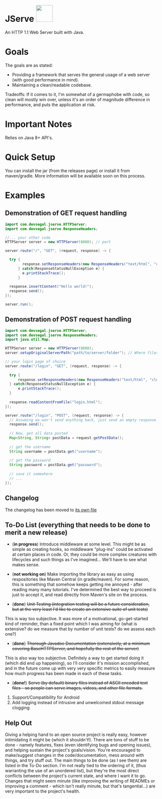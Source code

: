 # JServe <img src="https://i.ibb.co/3RKzGsw/Adobe-Stock-389747989.jpg" height="55" />

An HTTP 1.1 Web Server built with Java. 

# Goals
The goals are as stated: 
- Providing a framework that serves the general usage of a web server (with good performance in mind).
- Maintaining a clean/readable codebase. 

Tradeoffs: If it comes to it, I'm somewhat of a germaphobe with code, so clean will mostly win over, unless it's an order of magnitude difference in performance, and puts the application at risk.    

# Important Notes
Relies on Java 8+ API's.

# Quick Setup
You can install the jar (from the releases page) or install it from maven/gradle.
More information will be available soon on this process. 

# Examples 
## Demonstration of GET request handling
```java
import com.devsegal.jserve.HTTPServer;
import com.devsegal.jserve.ResponseHeaders;

//... your other code
HTTPServer server = new HTTPServer(8080); // port

server.route("/", "GET", (request, response) -> {

  try {
        response.setResponseHeaders(new ResponseHeaders("text/html", "close"));
      } catch(ResponseStatusNullException e) {
        e.printStackTrace();
      } 
      
  response.insertContent("Hello world!");
  response.send();
});

server.run(); 
```

## Demonstration of POST request handling
```java
import com.devsegal.jserve.HTTPServer;
import com.devsegal.jserve.ResponseHeaders;
import java.util.Map;

HTTPServer server = new HTTPServer(8080);
server.setupOriginalServerPath("path/to/server/folder"); // Where files are read from (excluding the public assets folder)

// your login page of choice
server.route("/login", "GET", (request, response) -> {
  
  try {
      response.setResponseHeaders(new ResponseHeaders("text/html", "close"); 
  } catch(ResponseStatusNullException e) {
      e.printStackTrace();
  } 
  
  response.readContentFromFile("login.html");
});

server.route("/login", "POST", (request, response) -> {
  // Assuming we won't send anything back, just send an empty response 
  response.send();
  
  // Now, get all data posted 
  Map<String, String> postData = request.getPostData(); 
  
  // get the username 
  String username = postData.get("username");
  
  // get the password
  String password = postData.get("password");
  
  // save it somewhere
  // ...
});
```

## Changelog
The changelog has been moved to [its own file](https://github.com/dev-segal/JServe/blob/master/changelog.md)

## To-Do List (everything that needs to be done to merit a new release)
- (**in progress**) Introduce middleware at some level. This might be as simple as creating hooks, so middleware "plug-ins" could be activated at certain places in code. Or, they could be more complex creatures with lifecycles and such things as I've imagined... We'll have to see what makes sense. 

- (**not working on**) Make importing the library as easy as using respositories like Maven Central (in gradle/maven). For some reason, this is something that somehow keeps getting me annoyed - after reading many many tutorials. I've determined the best way to proceed is just to accept it, and read directly from Maven's site on the process. 

- (**done**) <s>Unit Testing (integration testing will be a future consideration, but at the very least I'd like to create an extensive suite of unit tests)</s>

This is way too subjective. It was more of a motivational, go-get-started kind of reminder, than a fixed point which I was aiming for (what is extensive? do we measure that by number of unit tests? do we assess each one?) 

- (**done**) <s> Thorough Javadoc Documentation (extensively, at a minimum covering BaseHTTPServer, and hopefully the rest of the server) </s> 

This is also way too subjective. Definitely a way to get started doing it (which did end up happening), so I'll consider it's mission accomplished, and in the future come up with very very specific metrics to easily measure how much progress has been made in each of these tasks. 

- (**done!**) <s>Serve (by default) binary files instead of ASCII encoded text files - so people can serve images, videos, and other file formats.</s>
 
1. Support/Compatibility for Android 
2. Add logging instead of intrusive and unwelcomed stdout message clogging 

## Help Out
Giving a helping hand to an open source project is really easy, however intimidating it might be (which it shouldn't!). There are tons of stuff to be done - namely features, fixes (even identifying bugs and opening issues), and helping sustain the project's goals/vision. You're encouraged to make/suggest changes in the code/documentation, mess around with things, and try stuff out. The main things to be done (as I see them) are listed in the To-Do section. I'm not really tied to the ordering of it, (thus warranting the use of an unordered list), but they're the most direct conflicts between the project's current state, and where I want it to go. Changes that might seem minute (like improving the writing of READMEs or improving a comment - which isn't really minute, but that's tangential...) are very important to the project's health.
